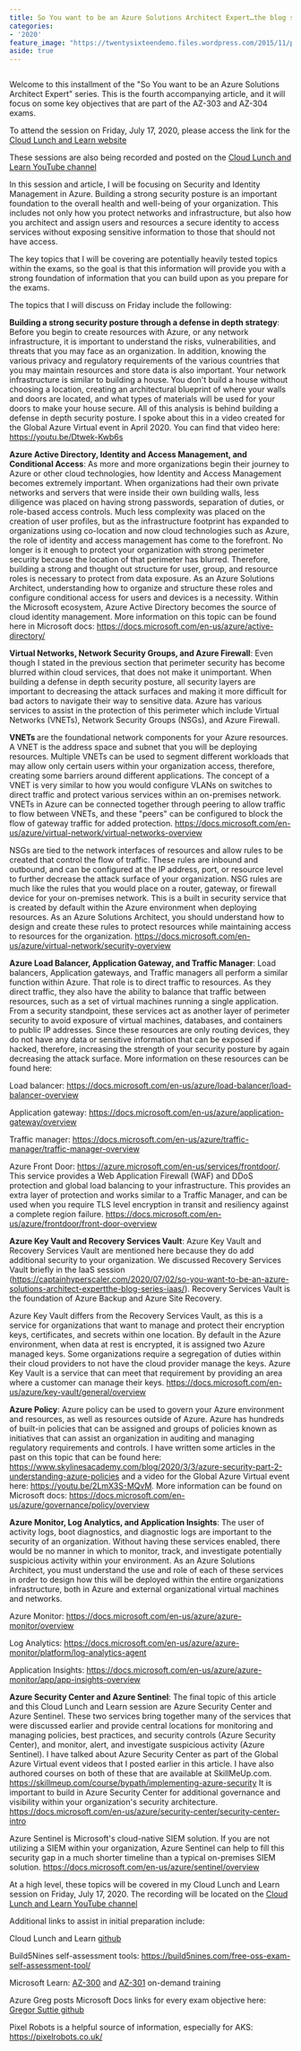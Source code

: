```yaml
---
title: So You want to be an Azure Solutions Architect Expert…the blog series...Security and Identity
categories:
- '2020'
feature_image: "https://twentysixteendemo.files.wordpress.com/2015/11/post.png"
aside: true
---
```


<!-- wp:image {"align":"center","id":689,"sizeSlug":"large"} -->
<div class="wp-block-image"><figure class="aligncenter size-large"><img src="https://captainhyperscaler.files.wordpress.com/2020/06/cll-azure-solution-architect-poster.jpg?w=1024" alt="" class="wp-image-689"/></figure></div>
<!-- /wp:image -->

<!-- wp:paragraph -->
<p>Welcome to this installment of the "So You want to be an Azure Solutions Architect Expert" series.  This is the fourth accompanying article, and it will focus on some key objectives that are part of the AZ-303 and AZ-304 exams.</p>
<!-- /wp:paragraph -->

<!-- wp:paragraph -->
<p>To attend the session on Friday, July 17, 2020, please access the link for the <a rel="noreferrer noopener" href="https://www.cloudlunchlearn.com/" target="_blank">Cloud Lunch and Learn website</a></p>
<!-- /wp:paragraph -->

<!-- wp:paragraph -->
<p>These sessions are also being recorded and posted on the <a rel="noreferrer noopener" href="https://www.youtube.com/channel/UCHZeZzSlTtmfgPozIq8J2Kw" target="_blank">Cloud Lunch and Learn YouTube channel</a></p>
<!-- /wp:paragraph -->

<!-- wp:paragraph -->
<p>In this session and article, I will be focusing on Security and Identity Management in Azure.  Building a strong security posture is an important foundation to the overall health and well-being of your organization.  This includes not only how you protect networks and infrastructure, but also how you architect and assign users and resources a secure identity to access services without exposing sensitive information to those that should not have access.</p>
<!-- /wp:paragraph -->

<!-- wp:paragraph -->
<p>The key topics that I will be covering are potentially heavily tested topics within the exams, so the goal is that this information will provide you with a strong foundation of information that you can build upon as you prepare for the exams.</p>
<!-- /wp:paragraph -->

<!-- wp:paragraph -->
<p>The topics that I will discuss on Friday include the following:  </p>
<!-- /wp:paragraph -->

<!-- wp:paragraph -->
<p><strong>Building a strong security posture through a defense in depth strategy</strong>: Before you begin to create resources with Azure, or any network infrastructure, it is important to understand the risks, vulnerabilities, and threats that you may face as an organization.  In addition, knowing the various privacy and regulatory requirements of the various countries that you may maintain resources and store data is also important.  Your network infrastructure is similar to building a house.  You don't build a house without choosing a location, creating an architectural blueprint of where your walls and doors are located, and what types of materials will be used for your doors to make your house secure.  All of this analysis is behind building a defense in depth security posture.  I spoke about this in a video created for the Global Azure Virtual event in April 2020.  You can find that video here: <a href="https://youtu.be/Dtwek-Kwb6s" target="_blank" rel="noreferrer noopener">https://youtu.be/Dtwek-Kwb6s</a></p>
<!-- /wp:paragraph -->

<!-- wp:paragraph -->
<p><strong>Azure Active Directory, Identity and Access Management, and Conditional Access</strong>:  As more and more organizations begin their journey to Azure or other cloud technologies, how Identity and Access Management becomes extremely important.  When organizations had their own private networks and servers that were inside their own building walls, less diligence was placed on having strong passwords, separation of duties, or role-based access controls.  Much less complexity was placed on the creation of user profiles, but as the infrastructure footprint has expanded to organizations using co-location and now cloud technologies such as Azure, the role of identity and access management has come to the forefront.  No longer is it enough to protect your organization with strong perimeter security because the location of that perimeter has blurred.  Therefore, building a strong and thought out structure for user, group, and resource roles is necessary to protect from data exposure.  As an Azure Solutions Architect, understanding how to organize and structure these roles and configure conditional access for users and devices is a necessity.  Within the Microsoft ecosystem, Azure Active Directory becomes the source of cloud identity management.  More information on this topic can be found here in Microsoft docs: <a href="https://docs.microsoft.com/en-us/azure/active-directory/" target="_blank" rel="noreferrer noopener">https://docs.microsoft.com/en-us/azure/active-directory/</a></p>
<!-- /wp:paragraph -->

<!-- wp:paragraph -->
<p><strong>Virtual Networks, Network Security Groups, and Azure Firewall</strong>: Even though I stated in the previous section that perimeter security has become blurred within cloud services, that does not make it unimportant.  When building a defense in depth security posture, all security layers are important to decreasing the attack surfaces and making it more difficult for bad actors to navigate their way to sensitive data.  Azure has various services to assist in the protection of this perimeter which include Virtual Networks (VNETs), Network Security Groups (NSGs), and Azure Firewall.  </p>
<!-- /wp:paragraph -->

<!-- wp:paragraph -->
<p><strong>VNETs </strong>are the foundational network components for your Azure resources.  A VNET is the address space and subnet that you will be deploying resources.  Multiple VNETs can be used to segment different workloads that may allow only certain users within your organization access, therefore, creating some barriers around different applications.  The concept of a VNET is very similar to how you would configure VLANs on switches to direct traffic and protect various services within an on-premises network.  VNETs in Azure can be connected together through peering to allow traffic to flow between VNETs, and these "peers" can be configured to block the flow of gateway traffic for added protection.  <a rel="noreferrer noopener" href="https://docs.microsoft.com/en-us/azure/virtual-network/virtual-networks-overview" target="_blank">https://docs.microsoft.com/en-us/azure/virtual-network/virtual-networks-overview</a></p>
<!-- /wp:paragraph -->

<!-- wp:paragraph -->
<p>NSGs are tied to the network interfaces of resources and allow rules to be created that control the flow of traffic.  These rules are inbound and outbound, and can be configured at the IP address, port, or resource level to further decrease the attack surface of your organization.  NSG rules are much like the rules that you would place on a router, gateway, or firewall device for your on-premises network.  This is a built in security service that is created by default within the Azure environment when deploying resources.  As an Azure Solutions Architect, you should understand how to design and create these rules to protect resources while maintaining access to resources for the organization.  <a href="https://docs.microsoft.com/en-us/azure/virtual-network/security-overview" target="_blank" rel="noreferrer noopener">https://docs.microsoft.com/en-us/azure/virtual-network/security-overview</a></p>
<!-- /wp:paragraph -->

<!-- wp:paragraph -->
<p><strong>Azure Load Balancer, Application Gateway, and Traffic Manager</strong>: Load balancers, Application gateways, and Traffic managers all perform a similar function within Azure.  That role is to direct traffic to resources.  As they direct traffic, they also have the ability to balance that traffic between resources, such as a set of virtual machines running a single application.  From a security standpoint, these services act as another layer of perimeter security to avoid exposure of virtual machines, databases, and containers to public IP addresses.  Since these resources are only routing devices, they do not have any data or sensitive information that can be exposed if hacked, therefore, increasing the strength of your security posture by again decreasing the attack surface.  More information on these resources can be found here:</p>
<!-- /wp:paragraph -->

<!-- wp:paragraph -->
<p>Load balancer: <a href="https://docs.microsoft.com/en-us/azure/load-balancer/load-balancer-overview" target="_blank" rel="noreferrer noopener">https://docs.microsoft.com/en-us/azure/load-balancer/load-balancer-overview</a></p>
<!-- /wp:paragraph -->

<!-- wp:paragraph -->
<p>Application gateway: <a rel="noreferrer noopener" href="https://docs.microsoft.com/en-us/azure/application-gateway/overview" target="_blank">https://docs.microsoft.com/en-us/azure/application-gateway/overview</a></p>
<!-- /wp:paragraph -->

<!-- wp:paragraph -->
<p>Traffic manager: <a rel="noreferrer noopener" href="https://docs.microsoft.com/en-us/azure/traffic-manager/traffic-manager-overview" target="_blank">https://docs.microsoft.com/en-us/azure/traffic-manager/traffic-manager-overview</a></p>
<!-- /wp:paragraph -->

<!-- wp:paragraph -->
<p>Azure Front Door: <a href="https://azure.microsoft.com/en-us/services/frontdoor/">https://azure.microsoft.com/en-us/services/</a><a rel="noreferrer noopener" href="https://azure.microsoft.com/en-us/services/frontdoor/" target="_blank">frontdoor</a><a href="https://azure.microsoft.com/en-us/services/frontdoor/">/</a>.  This service provides a Web Application Firewall (WAF) and DDoS protection and global load balancing to your infrastructure.  This provides an extra layer of protection and works similar to a Traffic Manager, and can be used when you require TLS level encryption in transit and resiliency against a complete region failure. <a rel="noreferrer noopener" href="https://docs.microsoft.com/en-us/azure/frontdoor/front-door-overview" target="_blank">https://docs.microsoft.com/en-us/azure/frontdoor/front-door-overview</a></p>
<!-- /wp:paragraph -->

<!-- wp:paragraph -->
<p><strong>Azure Key Vault and Recovery Services Vault</strong>: Azure Key Vault and Recovery Services Vault are mentioned here because they do add additional security to your organization.  We discussed Recovery Services Vault briefly in the IaaS session (<a rel="noreferrer noopener" href="https://captainhyperscaler.com/2020/07/02/so-you-want-to-be-an-azure-solutions-architect-expertthe-blog-series-iaas/" target="_blank">https://captainhyperscaler.com/2020/07/02/so-you-want-to-be-an-azure-solutions-architect-expertthe-blog-series-iaas/</a>).  Recovery Services Vault is the foundation of Azure Backup and Azure Site Recovery.</p>
<!-- /wp:paragraph -->

<!-- wp:paragraph -->
<p>Azure Key Vault differs from the Recovery Services Vault, as this is a service for organizations that want to manage and protect their encryption keys, certificates, and secrets within one location.  By default in the Azure environment, when data at rest is encrypted, it is assigned two Azure managed keys.  Some organizations require a segregation of duties within their cloud providers to not have the cloud provider manage the keys.  Azure Key Vault is a service that can meet that requirement by providing an area where a customer can manage their keys.  <a href="https://docs.microsoft.com/en-us/azure/key-vault/general/overview" target="_blank" rel="noreferrer noopener">https://docs.microsoft.com/en-us/azure/key-vault/general/overview</a></p>
<!-- /wp:paragraph -->

<!-- wp:paragraph -->
<p><strong>Azure Policy</strong>: Azure policy can be used to govern your Azure environment and resources, as well as resources outside of Azure.  Azure has hundreds of built-in policies that can be assigned and groups of policies known as initiatives that can assist an organization in auditing and managing regulatory requirements and controls.  I have written some articles in the past on this topic that can be found here: <a rel="noreferrer noopener" href="https://www.skylinesacademy.com/blog/2020/3/3/azure-security-part-2-understanding-azure-policies" target="_blank">https://www.skylinesacademy.com/blog/2020/3/3/azure-security-part-2-understanding-azure-policies</a> and a video for the Global Azure Virtual event here: <a rel="noreferrer noopener" href="https://youtu.be/2LmX3S-MQvM" target="_blank">https://youtu.be/2LmX3S-MQvM</a>.  More information can be found on Microsoft docs: <a href="https://docs.microsoft.com/en-us/azure/governance/policy/overview" target="_blank" rel="noreferrer noopener">https://docs.microsoft.com/en-us/azure/governance/policy/overview</a></p>
<!-- /wp:paragraph -->

<!-- wp:paragraph -->
<p><strong>Azure Monitor, Log Analytics, and Application Insights</strong>: The user of activity logs, boot diagnostics, and diagnostic logs are important to the security of an organization.  Without having these services enabled, there would be no manner in which to monitor, track, and investigate potentially suspicious activity within your environment.  As an Azure Solutions Architect, you must understand the use and role of each of these services in order to design how this will be deployed within the entire organizations infrastructure, both in Azure and external organizational virtual machines and networks. </p>
<!-- /wp:paragraph -->

<!-- wp:paragraph -->
<p>Azure Monitor: <a rel="noreferrer noopener" href="https://docs.microsoft.com/en-us/azure/azure-monitor/overview" target="_blank">https://docs.microsoft.com/en-us/azure/azure-monitor/overview</a></p>
<!-- /wp:paragraph -->

<!-- wp:paragraph -->
<p>Log Analytics: <a rel="noreferrer noopener" href="https://docs.microsoft.com/en-us/azure/azure-monitor/platform/log-analytics-agent" target="_blank">https://docs.microsoft.com/en-us/azure/azure-monitor/platform/log-analytics-agent</a></p>
<!-- /wp:paragraph -->

<!-- wp:paragraph -->
<p>Application Insights: <a href="https://docs.microsoft.com/en-us/azure/azure-monitor/app/app-insights-overview" target="_blank" rel="noreferrer noopener">https://docs.microsoft.com/en-us/azure/azure-monitor/app/app-insights-overview</a></p>
<!-- /wp:paragraph -->

<!-- wp:paragraph -->
<p><strong>Azure Security Center and Azure Sentinel</strong>:  The final topic of this article and this Cloud Lunch and Learn session are Azure Security Center and Azure Sentinel.  These two services bring together many of the services that were discussed earlier and provide central locations for monitoring and managing policies, best practices, and security controls (Azure Security Center), and monitor, alert, and investigate suspicious activity (Azure Sentinel).  I have talked about Azure Security Center as part of the Global Azure Virtual event videos that I posted earlier in this article.  I have also authored courses on both of these that are available at SkillMeUp.com.  <a rel="noreferrer noopener" href="https://skillmeup.com/course/bypath/implementing-azure-security" target="_blank">https://skillmeup.com/course/bypath/implementing-azure-security</a>  It is important to build in Azure Security Center for additional governance and visibility within your organization's security architecture.  <a rel="noreferrer noopener" href="https://docs.microsoft.com/en-us/azure/security-center/security-center-intro" target="_blank">https://docs.microsoft.com/en-us/azure/security-center/security-center-intro</a></p>
<!-- /wp:paragraph -->

<!-- wp:paragraph -->
<p>Azure Sentinel is Microsoft's cloud-native SIEM solution.  If you are not utilizing a SIEM within your organization, Azure Sentinel can help to fill this security gap in a much shorter timeline than a typical on-premises SIEM solution.  <a href="https://docs.microsoft.com/en-us/azure/sentinel/overview" target="_blank" rel="noreferrer noopener">https://docs.microsoft.com/en-us/azure/sentinel/overview</a></p>
<!-- /wp:paragraph -->

<!-- wp:paragraph -->
<p>At a high level, these topics will be covered in my Cloud Lunch and Learn session on Friday, July 17, 2020. The recording will be located on the <a rel="noreferrer noopener" href="https://www.youtube.com/channel/UCHZeZzSlTtmfgPozIq8J2Kw" target="_blank">Cloud Lunch and Learn YouTube channel</a></p>
<!-- /wp:paragraph -->

<!-- wp:paragraph -->
<p>Additional links to assist in initial preparation include:</p>
<!-- /wp:paragraph -->

<!-- wp:paragraph -->
<p>Cloud Lunch and Learn <a rel="noreferrer noopener" href="https://github.com/Cloud-Lunch-and-Learn/Cloud-Lunch-and-Learn-Sessions" target="_blank">github</a></p>
<!-- /wp:paragraph -->

<!-- wp:paragraph -->
<p>Build5Nines self-assessment tools: <a href="https://build5nines.com/free-oss-exam-self-assessment-tool/" target="_blank" rel="noreferrer noopener">https://build5nines.com/free-oss-exam-self-assessment-tool/</a></p>
<!-- /wp:paragraph -->

<!-- wp:paragraph -->
<p>Microsoft Learn: <a rel="noreferrer noopener" href="https://docs.microsoft.com/en-us/learn/certifications/exams/az-300?wt.mc_id=learningredirect_certs-web-wwl" target="_blank">AZ-300</a> and <a rel="noreferrer noopener" href="https://docs.microsoft.com/en-us/learn/certifications/exams/az-301?wt.mc_id=learningredirect_certs-web-wwl" target="_blank">AZ-301</a> on-demand training</p>
<!-- /wp:paragraph -->

<!-- wp:paragraph -->
<p>Azure Greg posts Microsoft Docs links for every exam objective here: <a rel="noreferrer noopener" href="https://github.com/gsuttie/AzureResources/tree/master/Exams" target="_blank">Gregor Suttie github</a></p>
<!-- /wp:paragraph -->

<!-- wp:paragraph -->
<p>Pixel Robots is a helpful source of information, especially for AKS: <a href="https://pixelrobots.co.uk/" target="_blank" rel="noreferrer noopener">https://pixelrobots.co.uk/</a></p>
<!-- /wp:paragraph -->